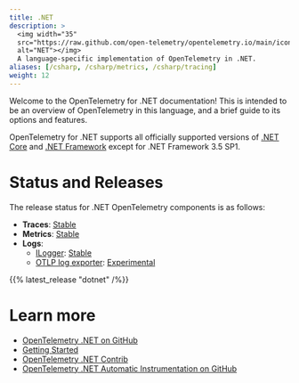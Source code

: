 ```yaml
---
title: .NET
description: >
  <img width="35"
  src="https://raw.github.com/open-telemetry/opentelemetry.io/main/iconography/32x32/.NET.svg"
  alt="NET"></img>
  A language-specific implementation of OpenTelemetry in .NET.
aliases: [/csharp, /csharp/metrics, /csharp/tracing]
weight: 12
---
```


Welcome to the OpenTelemetry for .NET documentation! This is intended to be an
overview of OpenTelemetry in this language, and a brief guide to its options and
features.

OpenTelemetry for .NET supports all officially supported versions of [.NET
Core](https://dotnet.microsoft.com/download/dotnet-core) and [.NET
Framework](https://dotnet.microsoft.com/download/dotnet-framework) except for
.NET Framework 3.5 SP1.

# Status and Releases

The release status for .NET OpenTelemetry components is as follows:

- **Traces**: [Stable][]
- **Metrics**: [Stable][]
- **Logs**:
  - [ILogger][]: [Stable][]
  - [OTLP log exporter][]: [Experimental][]

{{% latest_release "dotnet" /%}}

# Learn more

- [OpenTelemetry .NET on
  GitHub](https://github.com/open-telemetry/opentelemetry-dotnet)
- [Getting
  Started](https://github.com/open-telemetry/opentelemetry-dotnet#getting-started)
- [OpenTelemetry .NET
  Contrib](https://github.com/open-telemetry/opentelemetry-dotnet-contrib)
- [OpenTelemetry .NET Automatic Instrumentation on
  GitHub](https://github.com/open-telemetry/opentelemetry-dotnet-instrumentation)

[Experimental]: /docs/reference/specification/versioning-and-stability/#experimental
[ILogger]: https://docs.microsoft.com/dotnet/api/microsoft.extensions.logging.ilogger
[OTLP Log Exporter]: https://github.com/open-telemetry/opentelemetry-dotnet/blob/main/src/OpenTelemetry.Exporter.OpenTelemetryProtocol/README.md#otlp-logs
[Stable]: /docs/reference/specification/versioning-and-stability/#stable
